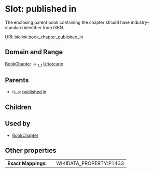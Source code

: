 
# Slot: published in


The enclosing parent book containing the chapter should have industry-standard identifier from ISBN.

URI: [biolink:book_chapter_published_in](https://w3id.org/biolink/book_chapter_published_in)


## Domain and Range

[BookChapter](BookChapter.md) &#8594;  <sub>1..1</sub> [Uriorcurie](types/Uriorcurie.md)

## Parents

 *  is_a: [published in](published_in.md)

## Children


## Used by

 * [BookChapter](BookChapter.md)

## Other properties

|  |  |  |
| --- | --- | --- |
| **Exact Mappings:** | | WIKIDATA_PROPERTY:P1433 |

